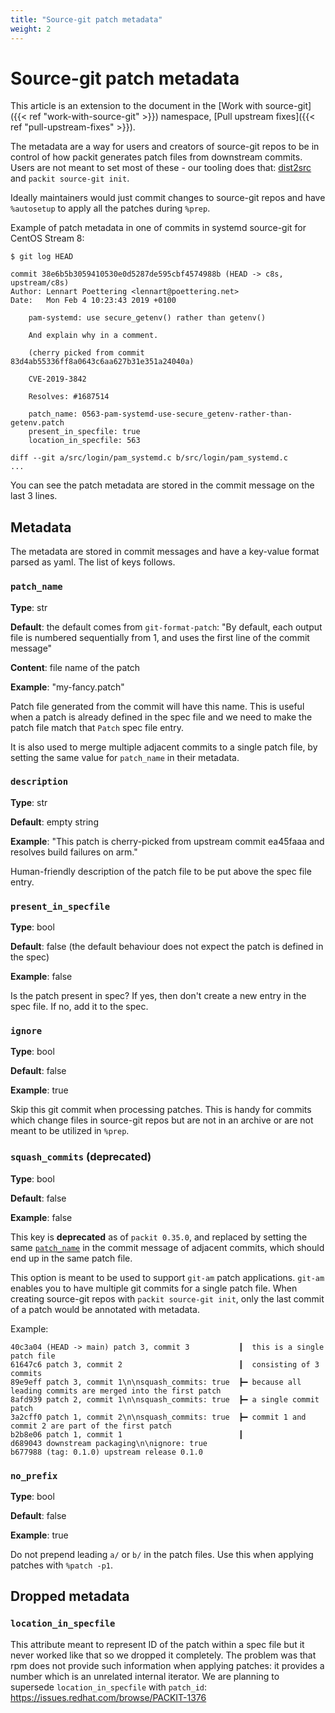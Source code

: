 ```yaml
---
title: "Source-git patch metadata"
weight: 2
---
```


# Source-git patch metadata

This article is an extension to the document in the [Work with source-git]({{< ref "work-with-source-git" >}})
namespace, [Pull upstream fixes]({{< ref "pull-upstream-fixes" >}}).

The metadata are a way for users and creators of source-git repos to be in
control of how packit generates patch files from downstream commits. Users are
not meant to set most of these - our tooling does that:
[dist2src](https://github.com/packit/dist-git-to-source-git) and `packit
source-git init`.

Ideally maintainers would just commit changes to source-git repos and have
`%autosetup` to apply all the patches during `%prep`.

Example of patch metadata in one of commits in systemd source-git for CentOS
Stream 8:
```
$ git log HEAD

commit 38e6b5b3059410530e0d5287de595cbf4574988b (HEAD -> c8s, upstream/c8s)
Author: Lennart Poettering <lennart@poettering.net>
Date:   Mon Feb 4 10:23:43 2019 +0100

    pam-systemd: use secure_getenv() rather than getenv()

    And explain why in a comment.

    (cherry picked from commit 83d4ab55336ff8a0643c6aa627b31e351a24040a)

    CVE-2019-3842

    Resolves: #1687514

    patch_name: 0563-pam-systemd-use-secure_getenv-rather-than-getenv.patch
    present_in_specfile: true
    location_in_specfile: 563

diff --git a/src/login/pam_systemd.c b/src/login/pam_systemd.c
...
```

You can see the patch metadata are stored in the commit message on the last 3
lines.

## Metadata

The metadata are stored in commit messages and have a key-value format parsed as
yaml. The list of keys follows.

### `patch_name`

**Type**: str

**Default**: the default comes from `git-format-patch`: "By default, each
output file is numbered sequentially from 1, and uses the first line of the
commit message"

**Content**: file name of the patch

**Example**: "my-fancy.patch"

Patch file generated from the commit will have this name. This
is useful when a patch is already defined in the spec file and we need to make
the patch file match that `Patch` spec file entry.

It is also used to merge multiple adjacent commits to a single patch file, by
setting the same value for `patch_name` in their metadata.

### `description`

**Type**: str

**Default**: empty string

**Example**: "This patch is cherry-picked from upstream commit ea45faaa and
resolves build failures on arm."

Human-friendly description of the patch file to be put above the spec file entry.

### `present_in_specfile`

**Type**: bool

**Default**: false (the default behaviour does not expect the patch is defined
in the spec)

**Example**: false

Is the patch present in spec? If yes, then don't create a new entry in the spec
file. If no, add it to the spec.

### `ignore`

**Type**: bool

**Default**: false

**Example**: true

Skip this git commit when processing patches. This is handy for commits which
change files in source-git repos but are not in an archive or are not meant to
be utilized in `%prep`.

### `squash_commits` (deprecated)

**Type**: bool

**Default**: false

**Example**: false

This key is **deprecated** as of `packit 0.35.0`, and replaced by setting the
same [`patch_name`](#patch_name) in the commit message of adjacent commits, which should end
up in the same patch file.

This option is meant to be used to support `git-am` patch applications.
`git-am` enables you to have multiple git commits for a single patch file.
When creating source-git repos with `packit source-git init`, only the last
commit of a patch would be annotated with metadata.

Example:

```
40c3a04 (HEAD -> main) patch 3, commit 3           ┃  this is a single patch file
61647c6 patch 3, commit 2                          ┃  consisting of 3 commits
89e9eff patch 3, commit 1\n\nsquash_commits: true  ┣━ because all leading commits are merged into the first patch
8afd939 patch 2, commit 1\n\nsquash_commits: true  ┣━ a single commit patch
3a2cff0 patch 1, commit 2\n\nsquash_commits: true  ┣━ commit 1 and commit 2 are part of the first patch
b2b8e06 patch 1, commit 1                          ┃
d689043 downstream packaging\n\nignore: true
b677988 (tag: 0.1.0) upstream release 0.1.0
```

### `no_prefix`

**Type**: bool

**Default**: false

**Example**: true

Do not prepend leading `a/` or `b/` in the patch files. Use this when applying
patches with `%patch -p1`.


## Dropped metadata

### `location_in_specfile`

This attribute meant to represent ID of the patch within a spec file but it
never worked like that so we dropped it completely. The problem was that rpm
does not provide such information when applying patches: it provides a number
which is an unrelated internal iterator. We are planning to supersede
`location_in_specfile` with `patch_id`:
https://issues.redhat.com/browse/PACKIT-1376

